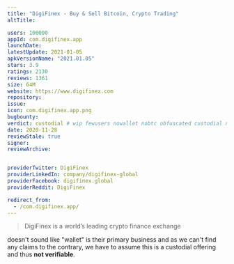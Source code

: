 ```yaml
---
title: "DigiFinex - Buy & Sell Bitcoin, Crypto Trading"
altTitle: 

users: 100000
appId: com.digifinex.app
launchDate: 
latestUpdate: 2021-01-05
apkVersionName: "2021.01.05"
stars: 3.9
ratings: 2130
reviews: 1361
size: 64M
website: https://www.digifinex.com
repository: 
issue: 
icon: com.digifinex.app.png
bugbounty: 
verdict: custodial # wip fewusers nowallet nobtc obfuscated custodial nosource nonverifiable reproducible bounty defunct
date: 2020-11-28
reviewStale: true
signer: 
reviewArchive:


providerTwitter: DigiFinex
providerLinkedIn: company/digifinex-global
providerFacebook: digifinex.global
providerReddit: DigiFinex

redirect_from:
  - /com.digifinex.app/
---
```



> DigiFinex is a world’s leading crypto finance exchange

doesn't sound like "wallet" is their primary business and as we can't find any
claims to the contrary, we have to assume this is a custodial offering and thus
**not verifiable**.
